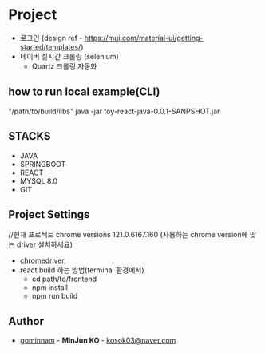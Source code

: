 # Project 
- 로그인 (design ref - https://mui.com/material-ui/getting-started/templates/) 
- 네이버 실시간 크롤링 (selenium)
  - Quartz 크롤링 자동화


## how to run local example(CLI)
"/path/to/build/libs" java -jar toy-react-java-0.0.1-SANPSHOT.jar 


## STACKS
- JAVA
- SPRINGBOOT
- REACT
- MYSQL 8.0
- GIT


## Project Settings
//현재 프로젝트 chrome versions 121.0.6167.160 (사용하는 chrome version에 맞는 driver 설치하세요)
- [chromedriver](https://googlechromelabs.github.io/chrome-for-testing/#stable)
- react build 하는 방법(terminal 환경에서)
  - cd path/to/frontend
  - npm install
  - npm run build



## Author
- [gominnam](https://github.com/gominnam) - **MinJun KO** - <kosok03@naver.com>
